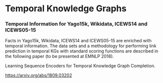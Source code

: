 
# Temporal Knowledge Graphs


### Temporal Information for Yago15k, Wikidata, ICEWS14 and ICEWS05-15

Facts in Yago15k, Wikidata, ICEWS14 and ICEWS05-15 are enriched with temporal information. The data sets and a methodology for performing link prediction in temporal KGs with standard scoring functions are described in the following paper (to be presented at EMNLP 2018).

Learning Sequence Encoders for Temporal Knowledge Graph Completion.

https://arxiv.org/abs/1809.03202
